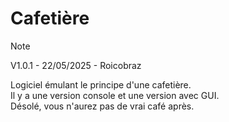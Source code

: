 # Cafetière

> [!NOTE]
> V1.0.1 -
> 22/05/2025 -
> Roicobraz

Logiciel émulant le principe d'une cafetière.  
Il y a une version console et une version avec GUI.  
Désolé, vous n'aurez pas de vrai café après.